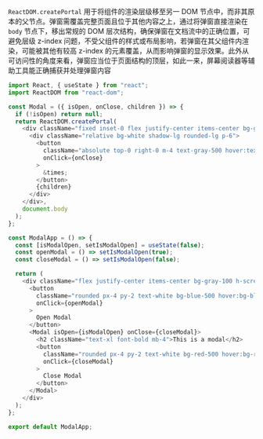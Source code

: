 `ReactDOM.createPortal` 用于将组件的渲染层级移至另一 DOM 节点中，而非其原本的父节点。弹窗需覆盖完整页面且位于其他内容之上，通过将弹窗直接渲染在 `body` 节点下，移出常规的 DOM 层次结构，确保弹窗在文档流中的正确位置，可避免层级 z-index 问题，不受父组件的样式或布局影响，若弹窗在其父组件内渲染，可能被其他有较高 z-index 的元素覆盖，从而影响弹窗的显示效果。此外从可访问性的角度来看，弹窗应当位于页面结构的顶层，如此一来，屏幕阅读器等辅助工具能正确捕获并处理弹窗内容

```js
import React, { useState } from "react";
import ReactDOM from "react-dom";

const Modal = ({ isOpen, onClose, children }) => {
  if (!isOpen) return null;
  return ReactDOM.createPortal(
    <div className="fixed inset-0 flex justify-center items-center bg-gray-100 bg-opacity-75 h-screen">
      <div className="relative bg-white shadow-lg rounded-lg p-6">
        <button
          className="absolute top-0 right-0 m-4 text-gray-500 hover:text-gray-600"
          onClick={onClose}
        >
          &times;
        </button>
        {children}
      </div>
    </div>,
    document.body
  );
};

const ModalApp = () => {
  const [isModalOpen, setIsModalOpen] = useState(false);
  const openModal = () => setIsModalOpen(true);
  const closeModal = () => setIsModalOpen(false);

  return (
    <div className="flex justify-center items-center bg-gray-100 h-screen">
      <button
        className="rounded px-4 py-2 text-white bg-blue-500 hover:bg-blue-600"
        onClick={openModal}
      >
        Open Modal
      </button>
      <Modal isOpen={isModalOpen} onClose={closeModal}>
        <h2 className="text-xl font-bold mb-4">This is a modal</h2>
        <button
          className="rounded px-4 py-2 text-white bg-red-500 hover:bg-red-600"
          onClick={closeModal}
        >
          Close Modal
        </button>
      </Modal>
    </div>
  );
};

export default ModalApp;
```
